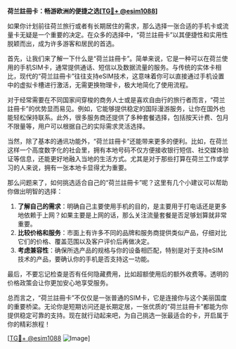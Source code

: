**荷兰註冊卡：畅游欧洲的便捷之选[[TG💪+ @esim1088](https://t.me/s/esim1088)]**

如果你计划前往荷兰旅行或者有长期居住的需求，那么选择一张合适的手机卡或流量卡无疑是一个重要的决定。在众多的选择中，“荷兰註冊卡”以其便捷性和实用性脱颖而出，成为许多游客和居民的首选。

首先，让我们来了解一下什么是“荷兰註冊卡”。简单来说，它是一种可以在荷兰使用的手机SIM卡，通常提供通话、短信以及数据流量的服务。与传统的实体卡相比，现代的“荷兰註冊卡”往往支持eSIM技术，这意味着你可以直接通过手机设置中的虚拟卡槽进行激活，无需更换物理卡，极大地简化了使用流程。

对于经常需要在不同国家间穿梭的商务人士或是喜欢自由行的旅行者而言，“荷兰註冊卡”的优势显而易见。例如，它能够提供稳定的国际漫游服务，让你在国外也能轻松保持联系。此外，很多服务商还提供了多种套餐选择，包括按天计费、包月不限量等，用户可以根据自己的实际需求灵活选择。

当然，除了基本的通讯功能外，“荷兰註冊卡”还能带来更多的便利。比如，在荷兰这样一个高度数字化的社会里，拥有本地号码不仅方便接收银行短信、社交媒体验证等信息，还能更好地融入当地的生活方式。尤其是对于那些打算在荷兰工作或学习的人来说，拥有一张本地卡显得尤为重要。

那么问题来了，如何挑选适合自己的“荷兰註冊卡”呢？这里有几个小建议可以帮助你做出明智的选择：

1. **了解自己的需求**：明确自己主要使用手机的目的，是主要用于打电话还是更多地依赖于上网？如果主要是上网的话，那么关注流量套餐是否足够划算就非常重要。
2. **比较价格和服务**：市面上有许多不同的品牌和服务商提供类似产品，仔细对比它们的价格、覆盖范围以及客户评价后再做决定。
3. **考虑兼容性**：确保所选产品的规格与你的设备相匹配，特别是对于支持eSIM技术的产品，要确认你的手机是否支持这一功能。

最后，不要忘记检查是否有任何隐藏费用，比如超额使用后的额外收费等。透明的价格政策会让你更加安心地享受服务。

总而言之，“荷兰註冊卡”不仅仅是一张普通的SIM卡，它是连接你与这个美丽国度的重要桥梁。无论你是短期访问还是长期定居，一张优质的“荷兰註冊卡”都能为你提供稳定可靠的支持。现在就行动起来吧，为自己挑选一张最适合的卡，开启属于你的精彩旅程！

[[TG💪+ @esim1088](https://t.me/s/esim1088) ![Image](https://i.postimg.cc/4NQfJmqS/Snipaste-2025-05-13-00-14-12.png)]